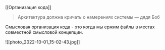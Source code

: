 
[[Организация кода]]


> Архитектура должна кричать о намерениях системы — дядя Боб


Смысловая организация кода - это когда мы ержим файлы в местах совместной смысловой концепции. 


![[photo_2022-10-01_15-02-43.jpg]]